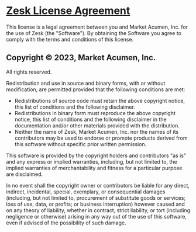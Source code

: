 # [Zesk License Agreement](https://zesk.com/license)

This license is a legal agreement between you and Market Acumen, Inc. for the use of Zesk (the "Software"). By obtaining the Software you agree to comply with the terms and conditions of this license.

## Copyright &copy; 2023, Market Acumen, Inc.

All rights reserved.

Redistribution and use in source and binary forms, with or without modification, are permitted provided that the following conditions are met:

- Redistributions of source code must retain the above copyright notice, this list of conditions and the following disclaimer.
- Redistributions in binary form must reproduce the above copyright notice, this list of conditions and the following disclaimer in the documentation and/or other materials provided with the distribution.
- Neither the name of Zesk, Market Acumen, Inc. nor the names of its contributors may be used to endorse or promote products derived from this software without specific prior written permission.

This software is provided by the copyright holders and contributors "as is" and any express or implied warranties, including, but not limited to, the implied warranties of merchantability and fitness for a particular purpose are disclaimed.

In no event shall the copyright owner or contributors be liable for any direct, indirect, incidental, special, exemplary, or consequential damages (including, but not limited to, procurement of substitute goods or services; loss of use, data, or profits; or business interruption) however caused and on any theory of liability, whether in contract, strict
liability, or tort (including negligence or otherwise) arising in any way out of the use of this software, even if advised of the possibility of such damage.
